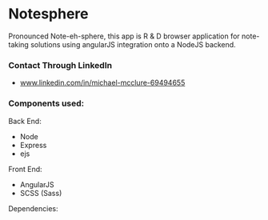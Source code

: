 # Notesphere
Pronounced Note-eh-sphere, this app is R & D browser application for note-taking solutions using angularJS integration onto a NodeJS backend.

### Contact Through LinkedIn
* www.linkedin.com/in/michael-mcclure-69494655



### Components used:
Back End:

* Node
* Express  	
* ejs  

Front End:

* AngularJS
* SCSS (Sass)

Dependencies:
